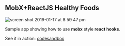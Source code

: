 ## MobX+ReactJS Healthy Foods
![screen shot 2019-01-17 at 8 59 47 pm](https://user-images.githubusercontent.com/6598314/51341814-e3c2f000-1a9a-11e9-8f7b-4f3c907805aa.png)

Sample app showing how to use **mobx** style **react hooks**.

See it in action: [codesandbox](https://codesandbox.io/embed/1r0q0xr2w7)
